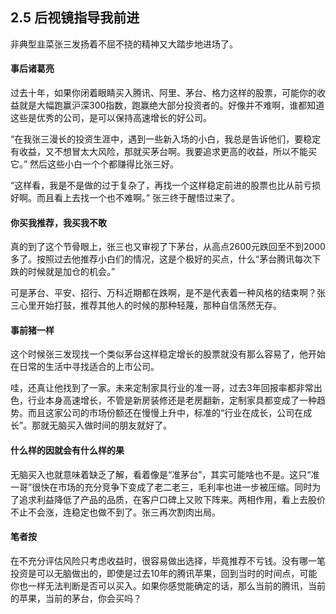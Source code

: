 ## 2.5 后视镜指导我前进
非典型韭菜张三发扬着不屈不挠的精神又大踏步地进场了。

#### 事后诸葛亮
过去十年，如果你闭着眼睛买入腾讯、阿里、茅台、格力这样的股票，可能你的收益就是大幅跑赢沪深300指数，跑赢绝大部分投资者的。好像并不难啊，谁都知道这些是优秀的公司，是可以保持高速增长的好公司。

“在我张三漫长的投资生涯中，遇到一些新入场的小白，我总是告诉他们，要稳定有收益，又不想冒太大风险，那就买茅台啊。我要追求更高的收益，所以不能买它。” 然后这些小白一个个都赚得比张三好。

“这样看，我是不是做的过于复杂了，再找一个这样稳定前进的股票也比从前亏损好啊。而且看上去找一个也不难啊。” 张三终于醒悟过来了。

#### 你买我推荐，我买我不敢
真的到了这个节骨眼上，张三也又审视了下茅台，从高点2600元跌回至不到2000多了。按照过去他推荐小白们的情况，这是个极好的买点，什么“茅台腾讯每次下跌的时候就是加仓的机会。”

可是茅台、平安、招行、万科近期都在跌啊，是不是代表着一种风格的结束啊？张三心里开始打鼓，推荐其他人的时候的那种轻蔑，那种自信荡然无存。

#### 事前猪一样
这个时候张三发现找一个类似茅台这样稳定增长的股票就没有那么容易了，他开始在日常的生活中寻找适合的上市公司。

哇，还真让他找到了一家。未来定制家具行业的准一哥，过去3年回报率都非常出色，行业本身高速增长，不管是新房装修还是老房翻新，定制家具都变成了一种趋势。而且这家公司的市场份额还在慢慢上升中，标准的“行业在成长，公司在成长”。那就无脑买入做时间的朋友就好了。

#### 什么样的因就会有什么样的果
无脑买入也就意味着缺乏了解，看着像是“准茅台”，其实可能啥也不是。这只“准一哥”很快在市场的充分竞争下变成了老二老三，毛利率也进一步被压缩。同时为了追求利益降低了产品的品质，在客户口碑上又败下阵来。两相作用，看上去股价不止不会涨，连稳定也做不到了。张三再次割肉出局。

#### 笔者按
在不充分评估风险只考虑收益时，很容易做出选择，毕竟推荐不亏钱。没有哪一笔投资是可以无脑做出的，即使是过去10年的腾讯苹果，回到当时的时间点，可能你也一样无法判断是否可以买入。如果你感觉能确定的话，那么当前的腾讯，当前的苹果，当前的茅台，你会买吗？

